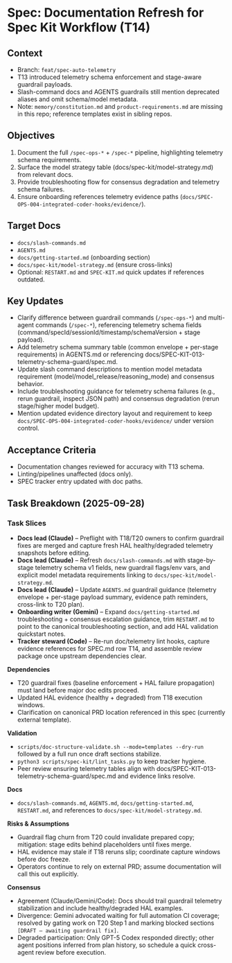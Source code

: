 # Spec: Documentation Refresh for Spec Kit Workflow (T14)

## Context
- Branch: `feat/spec-auto-telemetry`
- T13 introduced telemetry schema enforcement and stage-aware guardrail payloads.
- Slash-command docs and AGENTS guardrails still mention deprecated aliases and omit schema/model metadata.
- Note: `memory/constitution.md` and `product-requirements.md` are missing in this repo; reference templates exist in sibling repos.

## Objectives
1. Document the full `/spec-ops-*` + `/spec-*` pipeline, highlighting telemetry schema requirements.
2. Surface the model strategy table (docs/spec-kit/model-strategy.md) from relevant docs.
3. Provide troubleshooting flow for consensus degradation and telemetry schema failures.
4. Ensure onboarding references telemetry evidence paths (`docs/SPEC-OPS-004-integrated-coder-hooks/evidence/`).

## Target Docs
- `docs/slash-commands.md`
- `AGENTS.md`
- `docs/getting-started.md` (onboarding section)
- `docs/spec-kit/model-strategy.md` (ensure cross-links)
- Optional: `RESTART.md` and `SPEC-KIT.md` quick updates if references outdated.

## Key Updates
- Clarify difference between guardrail commands (`/spec-ops-*`) and multi-agent commands (`/spec-*`), referencing telemetry schema fields (command/specId/sessionId/timestamp/schemaVersion + stage payload).
- Add telemetry schema summary table (common envelope + per-stage requirements) in AGENTS.md or referencing docs/SPEC-KIT-013-telemetry-schema-guard/spec.md.
- Update slash command descriptions to mention model metadata requirement (model/model_release/reasoning_mode) and consensus behavior.
- Include troubleshooting guidance for telemetry schema failures (e.g., rerun guardrail, inspect JSON path) and consensus degradation (rerun stage/higher model budget).
- Mention updated evidence directory layout and requirement to keep `docs/SPEC-OPS-004-integrated-coder-hooks/evidence/` under version control.

## Acceptance Criteria
- Documentation changes reviewed for accuracy with T13 schema.
- Linting/pipelines unaffected (docs only).
- SPEC tracker entry updated with doc paths.

## Task Breakdown (2025-09-28)
### Task Slices
- **Docs lead (Claude)** – Preflight with T18/T20 owners to confirm guardrail fixes are merged and capture fresh HAL healthy/degraded telemetry snapshots before editing.
- **Docs lead (Claude)** – Refresh `docs/slash-commands.md` with stage-by-stage telemetry schema v1 fields, new guardrail flags/env vars, and explicit model metadata requirements linking to `docs/spec-kit/model-strategy.md`.
- **Docs lead (Claude)** – Update `AGENTS.md` guardrail guidance (telemetry envelope + per-stage payload summary, evidence path reminders, cross-link to T20 plan).
- **Onboarding writer (Gemini)** – Expand `docs/getting-started.md` troubleshooting + consensus escalation guidance, trim `RESTART.md` to point to the canonical troubleshooting section, and add HAL validation quickstart notes.
- **Tracker steward (Code)** – Re-run doc/telemetry lint hooks, capture evidence references for SPEC.md row T14, and assemble review package once upstream dependencies clear.

**Dependencies**
- T20 guardrail fixes (baseline enforcement + HAL failure propagation) must land before major doc edits proceed.
- Updated HAL evidence (healthy + degraded) from T18 execution windows.
- Clarification on canonical PRD location referenced in this spec (currently external template).

**Validation**
- `scripts/doc-structure-validate.sh --mode=templates --dry-run` followed by a full run once draft sections stabilize.
- `python3 scripts/spec-kit/lint_tasks.py` to keep tracker hygiene.
- Peer review ensuring telemetry tables align with docs/SPEC-KIT-013-telemetry-schema-guard/spec.md and evidence links resolve.

**Docs**
- `docs/slash-commands.md`, `AGENTS.md`, `docs/getting-started.md`, `RESTART.md`, and references to `docs/spec-kit/model-strategy.md`.

**Risks & Assumptions**
- Guardrail flag churn from T20 could invalidate prepared copy; mitigation: stage edits behind placeholders until fixes merge.
- HAL evidence may stale if T18 reruns slip; coordinate capture windows before doc freeze.
- Operators continue to rely on external PRD; assume documentation will call this out explicitly.

**Consensus**
- Agreement (Claude/Gemini/Code): Docs should trail guardrail telemetry stabilization and include healthy/degraded HAL examples.
- Divergence: Gemini advocated waiting for full automation CI coverage; resolved by gating work on T20 Step 1 and marking blocked sections `[DRAFT – awaiting guardrail fix]`.
- Degraded participation: Only GPT-5 Codex responded directly; other agent positions inferred from plan history, so schedule a quick cross-agent review before execution.
